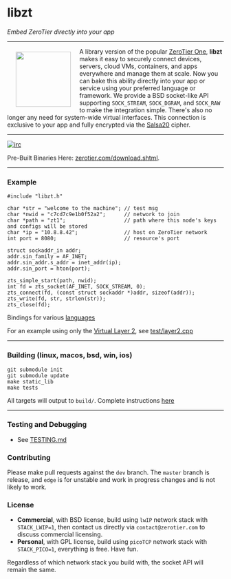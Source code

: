 # libzt
*Embed ZeroTier directly into your app*
***

<a href="https://www.zerotier.com/?pk_campaign=github_libzt"><img src="https://raw.githubusercontent.com/zerotier/ZeroTierOne/master/artwork/ZeroTierIcon.png" width="128" height="128" align="left" hspace="20" vspace="9"></a>

A library version of the popular [ZeroTier One](https://github.com/zerotier/ZeroTierOne), **libzt** makes it easy to securely connect devices, servers, cloud VMs, containers, and apps everywhere and manage them at scale. Now you can bake this ability directly into your app or service using your preferred language or framework. We provide a BSD socket-like API supporting `SOCK_STREAM`, `SOCK_DGRAM`, and `SOCK_RAW` to make the integration simple. There's also no longer any need for system-wide virtual interfaces. This connection is exclusive to your app and fully encrypted via the [Salsa20](https://en.wikipedia.org/wiki/Salsa20) cipher.

<hr>

[![irc](https://img.shields.io/badge/IRC-%23zerotier%20on%20freenode-orange.svg)](https://webchat.freenode.net/?channels=zerotier)

Pre-Built Binaries Here: [zerotier.com/download.shtml](https://zerotier.com/download.shtml?pk_campaign=github_libzt).

*** 

### Example

```
#include "libzt.h"

char *str = "welcome to the machine"; // test msg 
char *nwid = "c7cd7c9e1b0f52a2";      // network to join
char *path = "zt1";                   // path where this node's keys and configs will be stored
char *ip = "10.8.8.42";               // host on ZeroTier network
int port = 8080;                      // resource's port

struct sockaddr_in addr;
addr.sin_family = AF_INET;
addr.sin_addr.s_addr = inet_addr(ip);
addr.sin_port = hton(port);	

zts_simple_start(path, nwid);
int fd = zts_socket(AF_INET, SOCK_STREAM, 0);
zts_connect(fd, (const struct sockaddr *)addr, sizeof(addr));
zts_write(fd, str, strlen(str));
zts_close(fd);
```

Bindings for various [languages](examples)

For an example using only the [Virtual Layer 2](https://www.zerotier.com/manual.shtml#2_2?pk_campaign=github_libzt), see [test/layer2.cpp](test/layer2.cpp)

***

### Building (linux, macos, bsd, win, ios)

 ```
 git submodule init
 git submodule update
 make static_lib
 make tests
 ```
 
 All targets will output to `build/`. Complete instructions [here](BUILDING.md)

***

### Testing and Debugging
 - See [TESTING.md](TESTING.md)


### Contributing

Please make pull requests against the `dev` branch. The `master` branch is release, and `edge` is for unstable and work in progress changes and is not likely to work.

### License
 - **Commercial**, with BSD license, build using `lwIP` network stack with `STACK_LWIP=1`, then contact us directly via `contact@zerotier.com` to discuss commercial licensing.
 - **Personal**, with GPL license, build using `picoTCP` network stack with `STACK_PICO=1`, everything is free. Have fun.

 Regardless of which network stack you build with, the socket API will remain the same.